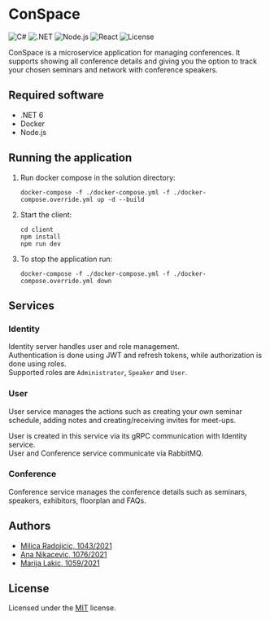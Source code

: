 # ConSpace

![C#](https://img.shields.io/badge/C%23-239120?style=for-the-badge&logo=c-sharp&logoColor=white)
![.NET](https://img.shields.io/badge/.NET-5C2D91?style=for-the-badge&logo=.net&logoColor=white)
![Node.js](https://img.shields.io/badge/Node.js-339933?style=for-the-badge&logo=node.js&logoColor=white)
![React](https://img.shields.io/badge/React-61DAFB?style=for-the-badge&logo=react&logoColor=white)
![License](https://img.shields.io/github/license/VladimirV99/Projektor?style=for-the-badge)

ConSpace is a microservice application for managing conferences. It supports showing all conference details and giving you the option to track your chosen seminars and network with conference speakers.

## Required software
- .NET 6
- Docker
- Node.js

## Running the application
1. Run docker compose in the solution directory:
   ```
   docker-compose -f ./docker-compose.yml -f ./docker-compose.override.yml up -d --build
   ```
3. Start the client:
   ```
   cd client
   npm install
   npm run dev
   ```
4. To stop the application run:
   ```
   docker-compose -f ./docker-compose.yml -f ./docker-compose.override.yml down
   ```

## Services

### Identity

Identity server handles user and role management.  
Authentication is done using JWT and refresh tokens, while authorization is done using roles.  
Supported roles are `Administrator`, `Speaker` and `User`.

### User

User service manages the actions such as creating your own seminar schedule, adding notes and creating/receiving invites for meet-ups.

User is created in this service via its gRPC communication with Identity service.  
User and Conference service communicate via RabbitMQ.

### Conference
Conference service manages the conference details such as seminars, speakers, exhibitors, floorplan and FAQs.

## Authors
- [Milica Radojicic, 1043/2021](https://github.com/milicar7)
- [Ana Nikacevic, 1076/2021](https://github.com/AnaNika10)
- [Marija Lakic, 1059/2021](https://github.com/marijal74)

## License
Licensed under the [MIT](https://github.com/VladimirV99/Projektor/blob/main/LICENSE) license.
